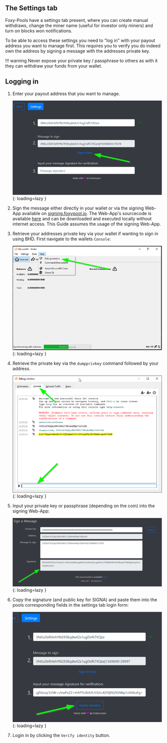 ## The Settings tab

Foxy-Pools have a settings tab present, where you can create manual withdraws, change the miner name (useful for investor only miners) and turn on blocks won notifications.

To be able to access these settings you need to "log in" with your payout address you want to manage first.
This requires you to verify you do indeed own the address by signing a message with the addresses private key.

!!! warning
    Never expose your private key / passphrase to others as with it they can withdraw your funds from your wallet.

## Logging in

1. Enter your payout address that you want to manage.

    ![BHD Sign address input](../../assets/img/signing/bhd-sign-1.png){: loading=lazy }

2. Sign the message either directly in your wallet or via the signing Web-App available on [signing.foxypool.io](https://signing.foxypool.io).
The Web-App's sourcecode is available [here](https://github.com/felixbrucker/poc-message-signing) and can be downloaded and executed locally without internet access.
This Guide assumes the usage of the signing Web-App.

3. Retrieve your addresses private key via your wallet if wanting to sign in using BHD.
First navigate to the wallets `Console`:

    ![BHD open console](../../assets/img/signing/bhd-sign-2.png){: loading=lazy }

4. Retrieve the private key via the `dumpprivkey` command followed by your address.

    ![BHD get private key](../../assets/img/signing/bhd-sign-3.png){: loading=lazy }

5. Input your private key or passphrase (depending on the coin) into the signing Web-App:

    ![BHD signature](../../assets/img/signing/bhd-sign-4.png){: loading=lazy }

6. Copy the signature (and public key for SIGNA) and paste them into the pools corresponding fields in the settings tab login form:

    ![BHD signature input](../../assets/img/signing/bhd-sign-5.png){: loading=lazy }

7. Login in by clicking the `Verify identity` button.
